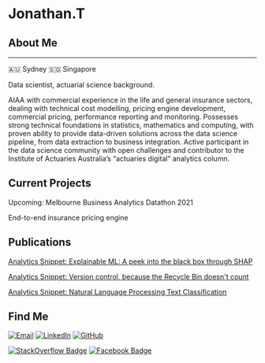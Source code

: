 # Jonathan.T

## About Me
<hr class="my-3">

:australia: Sydney
:singapore: Singapore


Data scientist, actuarial science background.

AIAA with commercial experience in the life and general insurance sectors, dealing with technical cost modelling, pricing engine development, commercial pricing, performance reporting and monitoring. Possesses strong technical foundations in statistics, mathematics and computing, with proven ability to provide data-driven solutions across the data science pipeline, from data extraction to business integration. Active participant in the data science community with open challenges and contributor to the Institute of Actuaries Australia’s “actuaries digital” analytics column. 





## Current Projects
Upcoming: Melbourne Business Analytics Datathon 2021

End-to-end insurance pricing engine

## Publications
[Analytics Snippet: Explainable ML: A peek into the black box through SHAP](https://www.actuaries.digital/2021/02/05/explainable-ml-a-peek-into-the-black-box-through-shap/)

[Analytics Snippet: Version control, because the Recycle Bin doesn't count](https://www.actuaries.digital/2019/04/17/analytics-snippet-version-control-because-the-recycle-bin-doesnt-count/)

[Analytics Snippet: Natural Language Processing Text Classification](https://www.actuaries.digital/2018/11/20/analytics-snippet-natural-language-processing-text-classification/)
## Find Me

<p align="left">
<a href="mailto:jtsw1990@gmail.com" target="_blank"><img src="https://img.shields.io/badge/-Gmail-c14438?style=flat-square&logo=Gmail&logoColor=white" alt="Email"></a>
<a href="https://www.linkedin.com/in/jonathan-tan-33a8169b/" target="_blank"><img src="https://img.shields.io/badge/LinkedIn-%230077B5.svg?&style=flat-square&logo=linkedin&logoColor=white" alt="LinkedIn"></a>
<a href="https://github.com/jtsw1990/" target="_blank"><img src="https://img.shields.io/badge/-GitHub-181717?style=flat-square&logo=github" alt="GitHub"></a>
</p>

[![StackOverflow Badge](https://img.shields.io/badge/-jtsw1990-FE7A16?style=flat-square&logo=Stack%20Overflow&logoColor=white&link=https://stackoverflow.com/users/10534991/jtsw1990)](https://stackoverflow.com/users/10534991/jtsw1990)
[![Facebook Badge](https://img.shields.io/badge/-Facebook-3b5998?style=flat-square&labelColor=3b5998&logo=facebook&logoColor=white&link=https://www.facebook.com/jtsw1990/)](https://www.facebook.com/jtsw1990/)

